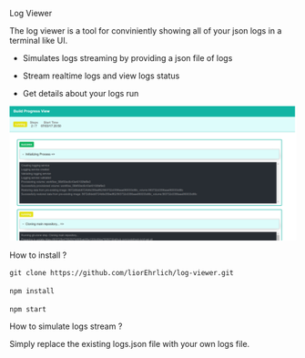 Log Viewer

The log viewer is a tool for conviniently showing all of your json logs in a terminal like UI.

* Simulates logs streaming by providing a json file of logs

* Stream realtime logs and view logs status

* Get details about your logs run

![alt text](https://github.com/liorEhrlich/log-viewer/blob/master/log-viewer-image.png)

How to install ?

```
git clone https://github.com/liorEhrlich/log-viewer.git

npm install

npm start
```

How to simulate logs stream ?

Simply replace the existing logs.json file with your own logs file.
